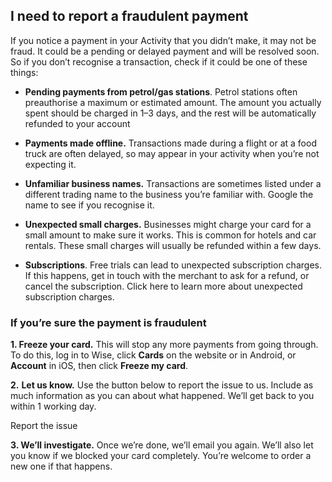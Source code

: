 ## I need to report a fraudulent payment  
If you notice a payment in your Activity that you didn’t make, it may not be fraud. It could be a pending or delayed payment and will be resolved soon. So if you don’t recognise a transaction, check if it could be one of these things:

  *  **Pending payments from petrol/gas stations**. Petrol stations often preauthorise a maximum or estimated amount. The amount you actually spent should be charged in 1–3 days, and the rest will be automatically refunded to your account 

  * **Payments made offline.** Transactions made during a flight or at a food truck are often delayed, so may appear in your activity when you’re not expecting it.

  *  **Unfamiliar business names.** Transactions are sometimes listed under a different trading name to the business you’re familiar with. Google the name to see if you recognise it.

  *  **Unexpected small charges.** Businesses might charge your card for a small amount to make sure it works. This is common for hotels and car rentals. These small charges will usually be refunded within a few days. 

  * **Subscriptions**. Free trials can lead to unexpected subscription charges. If this happens, get in touch with the merchant to ask for a refund, or cancel the subscription. Click here to learn more about unexpected subscription charges.




### If you’re sure the payment is fraudulent

 **1\. Freeze your card.** This will stop any more payments from going through. To do this, log in to Wise, click **Cards** on the website or in Android, or **Account** in iOS, then click **Freeze my card**.

 **2.** **Let us know.** Use the button below to report the issue to us. Include as much information as you can about what happened. We’ll get back to you within 1 working day. 

Report the issue

 **3\. We’ll investigate.** Once we’re done, we’ll email you again. We’ll also let you know if we blocked your card completely. You’re welcome to order a new one if that happens.